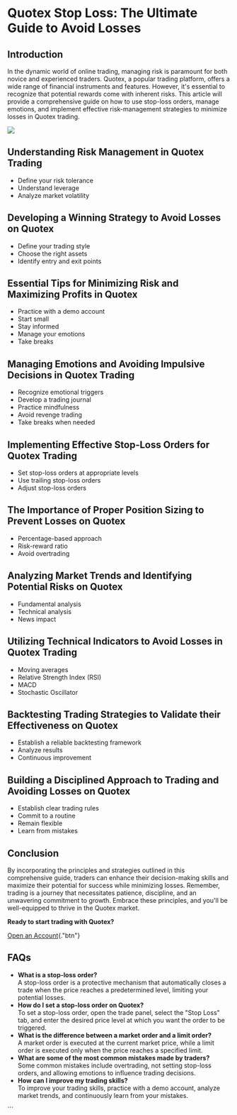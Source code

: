 # Quotex Stop Loss: The Ultimate Guide to Avoid Losses

## Introduction

In the dynamic world of online trading, managing risk is paramount for
both novice and experienced traders. Quotex, a popular trading platform,
offers a wide range of financial instruments and features. However,
it\'s essential to recognize that potential rewards come with inherent
risks. This article will provide a comprehensive guide on how to use
stop-loss orders, manage emotions, and implement effective
risk-management strategies to minimize losses in Quotex trading.

[![](https://static.quotex.io/files/4_en/300_250.jpg)](https://traff.sbs/brokerqxlid)

## Understanding Risk Management in Quotex Trading

-   Define your risk tolerance
-   Understand leverage
-   Analyze market volatility

## Developing a Winning Strategy to Avoid Losses on Quotex

-   Define your trading style
-   Choose the right assets
-   Identify entry and exit points

## Essential Tips for Minimizing Risk and Maximizing Profits in Quotex

-   Practice with a demo account
-   Start small
-   Stay informed
-   Manage your emotions
-   Take breaks

## Managing Emotions and Avoiding Impulsive Decisions in Quotex Trading

-   Recognize emotional triggers
-   Develop a trading journal
-   Practice mindfulness
-   Avoid revenge trading
-   Take breaks when needed

## Implementing Effective Stop-Loss Orders for Quotex Trading

-   Set stop-loss orders at appropriate levels
-   Use trailing stop-loss orders
-   Adjust stop-loss orders

## The Importance of Proper Position Sizing to Prevent Losses on Quotex

-   Percentage-based approach
-   Risk-reward ratio
-   Avoid overtrading

## Analyzing Market Trends and Identifying Potential Risks on Quotex

-   Fundamental analysis
-   Technical analysis
-   News impact

## Utilizing Technical Indicators to Avoid Losses in Quotex Trading

-   Moving averages
-   Relative Strength Index (RSI)
-   MACD
-   Stochastic Oscillator

## Backtesting Trading Strategies to Validate their Effectiveness on Quotex

-   Establish a reliable backtesting framework
-   Analyze results
-   Continuous improvement

## Building a Disciplined Approach to Trading and Avoiding Losses on Quotex

-   Establish clear trading rules
-   Commit to a routine
-   Remain flexible
-   Learn from mistakes

## Conclusion

By incorporating the principles and strategies outlined in this
comprehensive guide, traders can enhance their decision-making skills
and maximize their potential for success while minimizing losses.
Remember, trading is a journey that necessitates patience, discipline,
and an unwavering commitment to growth. Embrace these principles, and
you\'ll be well-equipped to thrive in the Quotex market.

**Ready to start trading with Quotex?**

[Open an
Account](\%22https://traff.sbs/brokerqxsignup\%22){."btn"}

## FAQs

-   **What is a stop-loss order?**\
    A stop-loss order is a protective mechanism that automatically
    closes a trade when the price reaches a predetermined level,
    limiting your potential losses.
-   **How do I set a stop-loss order on Quotex?**\
    To set a stop-loss order, open the trade panel, select the "Stop
    Loss" tab, and enter the desired price level at which you want
    the order to be triggered.
-   **What is the difference between a market order and a limit
    order?**\
    A market order is executed at the current market price, while a
    limit order is executed only when the price reaches a specified
    limit.
-   **What are some of the most common mistakes made by traders?**\
    Some common mistakes include overtrading, not setting stop-loss
    orders, and allowing emotions to influence trading decisions.
-   **How can I improve my trading skills?**\
    To improve your trading skills, practice with a demo account,
    analyze market trends, and continuously learn from your mistakes.

\`\`\`

